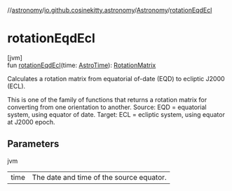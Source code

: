 //[astronomy](../../../index.md)/[io.github.cosinekitty.astronomy](../index.md)/[Astronomy](index.md)/[rotationEqdEcl](rotation-eqd-ecl.md)

# rotationEqdEcl

[jvm]\
fun [rotationEqdEcl](rotation-eqd-ecl.md)(time: [AstroTime](../-astro-time/index.md)): [RotationMatrix](../-rotation-matrix/index.md)

Calculates a rotation matrix from equatorial of-date (EQD) to ecliptic J2000 (ECL).

This is one of the family of functions that returns a rotation matrix for converting from one orientation to another. Source: EQD = equatorial system, using equator of date. Target: ECL = ecliptic system, using equator at J2000 epoch.

## Parameters

jvm

| | |
|---|---|
| time | The date and time of the source equator. |
